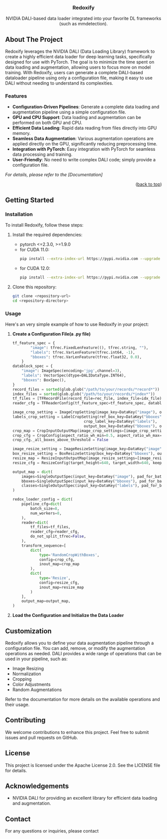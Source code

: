<a id="readme-top"></a>

<br />

<div align="center">

<h3 align="center">Redoxify</h3>

  <p align="center">
   NVIDIA DALI-based data loader integrated into your favorite DL frameworks (such as mmdetection).
  </p>
</div>

## About The Project

Redoxify leverages the NVIDIA DALI (Data Loading Library) framework to create a highly efficient data loader for deep learning tasks, specifically designed for use with PyTorch. The goal is to minimize the time spent on data loading and augmentation, allowing users to focus more on model training. With Redoxify, users can generate a complete DALI-based dataloader pipeline using only a configuration file, making it easy to use DALI without needing to understand its complexities.

### Features
 - **Configuration-Driven Pipelines**: Generate a complete data loading and augmentation pipeline using a simple configuration file.
 - **GPU and CPU Support**: Data loading and augmentation can be performed on both GPU and CPU.
 - **Efficient Data Loading**: Rapid data reading from files directly into GPU memory.
 - **Seamless Data Augmentation**: Various augmentation operations are applied directly on the GPU, significantly reducing preprocessing time.
 - **Integration with PyTorch**: Easy integration with PyTorch for seamless data processing and training.
 - **User-Friendly**: No need to write complex DALI code; simply provide a configuration file.

_For details, please refer to the [Documentation]_

<p align="right">(<a href="#readme-top">back to top</a>)</p>

<!-- GETTING STARTED -->
## Getting Started

### Installation

To install Redoxify, follow these steps:

1. Install the required dependencies:
    - pytorch <=2.3.0, >=1.9.0
    - for CUDA 11.0:
        ```sh
        pip install --extra-index-url https://pypi.nvidia.com --upgrade nvidia-dali-cuda110
        ```
    - for CUDA 12.0:
        ```sh
        pip install --extra-index-url https://pypi.nvidia.com --upgrade nvidia-dali-cuda120
        ```

2. Clone this repository:
    ```sh
    git clone <repository-url>
    cd <repository-directory>
    ```

### Usage
Here's an very simple example of how to use Redoxify in your project:
1. **Create a Configuration File(a .py file)**
    ```python
    tf_feature_spec = {
            "image": tfrec.FixedLenFeature((), tfrec.string, ""),
            "labels": tfrec.VarLenFeature(tfrec.int64, -1),
            "bboxes": tfrec.VarLenFeature(tfrec.float32, 0.0),
        }
    datablock_spec = {
        "image": ImageSpec(encoding='jpg',channel=3),
        "labels": VectorSpec(dtype=DALIDataType.INT64),
        "bboxes": BoxSpec(),
    }
    record_files = sorted(glob.glob("/path/to/your/records/*record*"))
    index_files = sorted(glob.glob("/path/to/your/records/*index*"))
    tf_files = [TFRecordFile(record_file=rec_file, index_file=idx_file) for rec_file, idx_file in zip(record_files, index_files)]
    reader_cfg = TFReaderConfig(tf_feature_spec=tf_feature_spec, datablock_spec=datablock_spec, random_shuffle=True)

    image_crop_setting = ImageCropSetting(image_key=DataKey("image"), output_key=DataKey("image"))
    labels_crop_setting = LabelCropSetting(ref_box_key=DataKey("bboxes",), crop_box_key=DataKey("bboxes"),
                                    crop_label_key=DataKey("labels"),
                                    output_box_key=DataKey("bboxes"), output_label_key=DataKey("labels"))
    crop_map = CropInputOutputMap(image_crop_settings=[image_crop_setting], label_crop_settings=[labels_crop_setting])
    crop_cfg = CropConfig(aspect_ratio_wh_min=0.5, aspect_ratio_wh_max=2.0, box_length_min=0.5, box_length_max=1.0)
    crop_cfg._all_boxes_above_threshold = False

    image_resize_setting = ImageResizeSetting(image_key=DataKey("image"), output_key=DataKey("image"))
    box_resize_setting = BoxResizeSetting(box_key=DataKey("bboxes"), output_key=DataKey("bboxes"))
    resize_map = ResizeInputOutputMap(image_resize_settings=[image_resize_setting], box_resize_settings=[box_resize_setting])
    resize_cfg = ResizeConfig(target_height=640, target_width=640, keep_aspect_ratio=True, keep_aspect_ratio_mode='not_larger')

    output_map = dict(
        images=SingleOutputSpec(input_key=DataKey("image"), pad_for_batch=True, split_batch_into_list=True),
        bboxes=SingleOutputSpec(input_key=DataKey("bboxes"), pad_for_batch=True, split_batch_into_list=True),
        classes=SingleOutputSpec(input_key=DataKey("labels"), pad_for_batch=True, split_batch_into_list=True)
    )

    redox_loader_config = dict(
        pipeline_cfg=dict(
            batch_size=8,
            num_workers=8,
        ),
        reader=dict(
            tf_files=tf_files,
            reader_cfg=reader_cfg,
            do_not_split_tfrec=False,
        ),
        transform_sequence=[
            dict(
                type='RandomCropWithBoxes',
                config=crop_cfg,
                inout_map=crop_map
            ),
            dict(
                type='Resize',
                config=resize_cfg,
                inout_map=resize_map
            )
        ],
        output_map=output_map,
    )
    ```    

2. **Load the Configuration and Initialize the Data Loader**

## Customization

Redoxify allows you to define your data augmentation pipeline through a configuration file. You can add, remove, or modify the augmentation operations as needed. DALI provides a wide range of operations that can be used in your pipeline, such as:

 - Image Resizing
 - Normalization
 - Cropping
 - Color Adjustments
 - Random Augmentations

 Refer to the documentation for more details on the available operations and their usage.

## Contributing
We welcome contributions to enhance this project. Feel free to submit issues and pull requests on GitHub.

## License

This project is licensed under the Apache License 2.0. See the LICENSE file for details.

## Acknowledgements
 - NVIDIA DALI for providing an excellent library for efficient data loading and augmentation.

## Contact
For any questions or inquiries, please contact